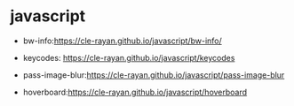 # javascript 
- bw-info:https://cle-rayan.github.io/javascript/bw-info/


- keycodes: https://cle-rayan.github.io/javascript/keycodes

- pass-image-blur:https://cle-rayan.github.io/javascript/pass-image-blur


- hoverboard:https://cle-rayan.github.io/javascript/hoverboard
